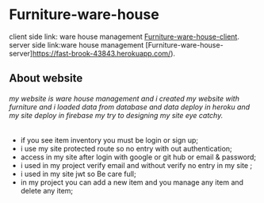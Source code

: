 # Furniture-ware-house

client side link: ware house management [Furniture-ware-house-client](https://furniture-ware-house-c81c0.web.app/).
server side link:ware house management [Furniture-ware-house-server]https://fast-brook-43843.herokuapp.com/).

## About website
###### my website is ware house management and i created my website with furniture and i loaded data from database and data deploy in heroku and my site deploy in firebase my try to designing my site eye catchy. 

* if you see item  inventory you must be login or sign up;
* i use my site protected route so no entry with out authentication;
* access in my site after login with google or git hub or email & password;
* i used in my project verify email and without verify no entry in my site ;
* i used in my site jwt so Be care full;
* in my project you can add a new item and you manage any item and delete any item;